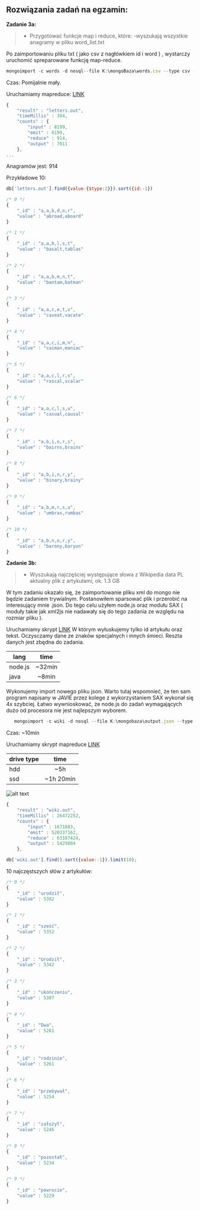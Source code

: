 Rozwiązania zadań na egzamin:
-------------
 **Zadanie 3a:**
> - Przygotować funkcje map i reduce, które:
> -wyszukają wszystkie anagramy w pliku word_list.txt 

Po zaimportowaniu pliku txt ( jako csv z nagłówkiem id i word ) , wystarczy uruchomić spreparowane funkcję map-reduce. 

```js
mongoimport -c words -d nosql--file K:\mongoBaza\words.csv --type csv --headerline
```
Czas: Pomijalnie mały.


Uruchamiamy mapreduce: [LINK](https://github.com/jcimoch/noSQL-Egzamin/blob/master/mongoAnagrams.js)

```js
{
    "result" : "letters.out",
    "timeMillis" : 384,
    "counts" : {
        "input" : 8199,
        "emit" : 8199,
        "reduce" : 914,
        "output" : 7011
    },
...

```

Anagramów jest: 914

Przykładowe 10: 

```js
db['letters.out'].find({value:{$type:2}}).sort({id:-1})

```

```js
/* 0 */
{
    "_id" : "a,a,b,d,o,r",
    "value" : "abroad,aboard"
}

/* 1 */
{
    "_id" : "a,a,b,l,s,t",
    "value" : "basalt,tablas"
}

/* 2 */
{
    "_id" : "a,a,b,m,n,t",
    "value" : "bantam,batman"
}

/* 3 */
{
    "_id" : "a,a,c,e,t,v",
    "value" : "caveat,vacate"
}

/* 4 */
{
    "_id" : "a,a,c,i,m,n",
    "value" : "caiman,maniac"
}

/* 5 */
{
    "_id" : "a,a,c,l,r,s",
    "value" : "rascal,scalar"
}

/* 6 */
{
    "_id" : "a,a,c,l,s,u",
    "value" : "casual,causal"
}

/* 7 */
{
    "_id" : "a,b,i,n,r,s",
    "value" : "bairns,brains"
}

/* 8 */
{
    "_id" : "a,b,i,n,r,y",
    "value" : "binary,brainy"
}

/* 9 */
{
    "_id" : "a,b,m,r,s,u",
    "value" : "umbras,rumbas"
}

/* 10 */
{
    "_id" : "a,b,n,o,r,y",
    "value" : "barony,baryon"
}

```


 **Zadanie 3b:**
>- Wyszukają najczęściej występujące słowa z Wikipedia data PL aktualny plik z artykułami, ok. 1.3 GB

W tym zadaniu okazało się, że zaimportowanie pliku xml do mongo nie będzie zadaniem trywialnym. Postanowiłem sparsować plik i przerobić na interesujący mnie .json. Do tego celu użyłem node.js oraz modułu SAX ( moduły takie jak xml2js nie nadawały się do tego zadania ze względu na rozmiar pliku ). 

Uruchamiamy skrypt [LINK](https://github.com/jcimoch/noSQL-Egzamin/blob/master/parsexml.js)
W którym wyłuskujemy tylko id artykułu oraz tekst. Oczysczamy dane ze znaków specjalnych i innych śmieci. Reszta danych jest zbędna do zadania. 

| lang   |      time     | 
|----------|:-------------:|
| node.js |  ~32min | 
| java |   ~8min   |  

    

Wykonujemy import nowego pliku json. Warto tutaj wspomnieć, że ten sam program napisany w JAVIE przez kolege z wykorzystaniem SAX wykonał się 4x szybciej. Łatwo wywnioskować, że node.js do zadań wymagających dużo od procesora nie jest najlepszym wyborem. 

 ```js
	mongoimport -c wiki -d nosql --file K:\mongobaza\output.json --type json --jsonArray 
 ```
Czas: ~10min

Uruchamiamy skrypt mapreduce [LINK](https://github.com/jcimoch/noSQL-Egzamin/blob/master/wikiWords.js)

| drive type|      time     | 
|----------|:-------------:|
| hdd |  ~5h| 
| ssd |  ~1h 20min   | 

![alt text](https://dl.dropboxusercontent.com/u/15067146/hddusagemapreduce.PNG "hdd and ram usage")


```js
{
    "result" : "wiki.out",
    "timeMillis" : 26472252,
    "counts" : {
        "input" : 1671883,
        "emit" : 520337162,
        "reduce" : 63187424,
        "output" : 5429884
    },
```
```js
db['wiki.out'].find().sort({value:-1}).limit(10);
```

10 najczęstszych słów z artykułów:

```js
/* 0 */
{
    "_id" : "urodził",
    "value" : 5382
}

/* 1 */
{
    "_id" : "sześć",
    "value" : 5352
}

/* 2 */
{
    "_id" : "Urodził",
    "value" : 5342
}

/* 3 */
{
    "_id" : "ukończeniu",
    "value" : 5307
}

/* 4 */
{
    "_id" : "Dwa",
    "value" : 5261
}

/* 5 */
{
    "_id" : "rodzinie",
    "value" : 5261
}

/* 6 */
{
    "_id" : "przebywał",
    "value" : 5254
}

/* 7 */
{
    "_id" : "założył",
    "value" : 5246
}

/* 8 */
{
    "_id" : "pozostał",
    "value" : 5234
}

/* 9 */
{
    "_id" : "powrocie",
    "value" : 5229
}
```